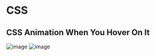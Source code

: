 # CSS
## CSS Animation When You Hover On It
![image](https://github.com/krishangopalgupta/CSS/assets/92851713/3bbd7e58-adb8-46a7-ac71-90166064a43f)
![image](https://github.com/krishangopalgupta/CSS/assets/92851713/31b8b510-8cab-4312-8db4-a55250086895)
